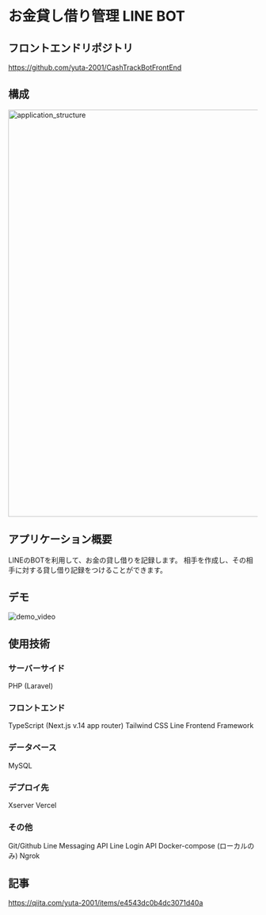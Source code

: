 # お金貸し借り管理 LINE BOT

## フロントエンドリポジトリ

https://github.com/yuta-2001/CashTrackBotFrontEnd

## 構成

<img width="822" alt="application_structure" src="https://github.com/yuta-2001/CashTrackBot/assets/85932615/ced0a667-11bc-41d4-a727-a5d7dda1e435">

## アプリケーション概要
LINEのBOTを利用して、お金の貸し借りを記録します。
相手を作成し、その相手に対する貸し借り記録をつけることができます。

## デモ
![demo_video](https://github.com/yuta-2001/CashTrackBot/assets/85932615/4d3c3d06-d007-42b7-8c12-5e1c26c9ed20)

## 使用技術
### サーバーサイド
PHP (Laravel)

### フロントエンド
TypeScript (Next.js v.14 app router)
Tailwind CSS
Line Frontend Framework

### データベース
MySQL

### デプロイ先
Xserver
Vercel

### その他
Git/Github
Line Messaging API
Line Login API
Docker-compose (ローカルのみ)
Ngrok

## 記事

https://qiita.com/yuta-2001/items/e4543dc0b4dc3071d40a
